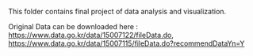 This folder contains final project of data analysis and visualization. 

Original Data can be downloaded here : https://www.data.go.kr/data/15007122/fileData.do, https://www.data.go.kr/data/15007115/fileData.do?recommendDataYn=Y

